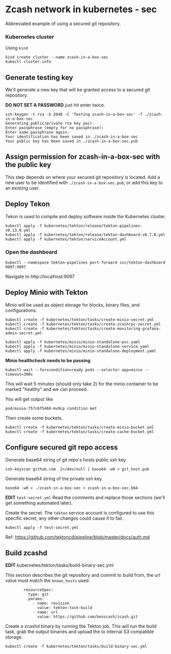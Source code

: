 # Zcash network in kubernetes - sec

Abbreviated example of using a secured git repository.


### Kubernetes cluster


Using `kind`
```
kind create cluster --name zcash-in-a-box-sec
kubectl cluster-info
```

## Generate testing key

We'll generate a new key that will be granted access to a secured git repository.

**DO NOT SET A PASSWORD** just hit enter twice.

```
ssh-keygen -t rsa -b 2048 -C 'Testing zcash-in-a-box-sec' -f ./zcash-in-a-box-sec
Generating public/private rsa key pair.
Enter passphrase (empty for no passphrase): 
Enter same passphrase again: 
Your identification has been saved in ./zcash-in-a-box-sec
Your public key has been saved in ./zcash-in-a-box-sec.pub
```

## Assign permission for zcash-in-a-box-sec with the public key

This step depends on where your secured git repository is located. Add a new user to be identified with `./zcash-in-a-box-sec.pub`, or add this key to an existing user.


## Deploy Tekon

Tekon is used to compile and deploy software inside the Kubernetes cluster.

```
kubectl apply -f kubernetes/tekton/release/tekton-pipelines-v0.13.0.yml
kubectl apply -f kubernetes/tekton/release/tekton-dashboard-v0.7.0.yml
kubectl apply -f kubernetes/tekton/serviceAccount.yml
```

### Open the dashboard

```
kubectl --namespace tekton-pipelines port-forward svc/tekton-dashboard 9097:9097
```

Navigate to http://localhost:9097

## Deploy Minio with Tekton

Minio will be used as object storage for blocks, binary files, and configurations.

```
kubectl create -f kubernetes/tekton/tasks/create-minio-secret.yml
kubectl create -f kubernetes/tekton/tasks/create-zcashrpc-secret.yml
kubectl create -f kubernetes/tekton/tasks/create-monitoring-grafana-admin-secret.yml
```

```
kubectl apply -f kubernetes/minio/minio-standalone-pvc.yaml
kubectl apply -f kubernetes/minio/minio-standalone-service.yaml
kubectl apply -f kubernetes/minio/minio-standalone-deployment.yaml
```

**Minio healthcheck needs to be passing**
```
kubectl wait --for=condition=ready pods --selector app=minio --timeout=300s
```

This will wait 5 minutes (should only take 2) for the minio container to be marked "healthy" and we can proceed.

You will get output like
```
pod/minio-757c6f5468-mv9cp condition met
```

Then create some buckets.

```
kubectl create -f kubernetes/tekton/tasks/create-minio-bucket.yml
kubectl create -f kubernetes/tekton/tasks/create-cache-bucket.yml
```


## Configure secured git repo access

Generate base64 string of git repo's hosts public ssh key.

```
ssh-keyscan github.com  2>/dev/null | base64 -w0 > git_host.pub
```

Generate base64 string of the private ssh key.

```
base64 -w0 < ./zcash-in-a-box-sec > zcash-in-a-box-sec.b64
```

**EDIT** `test-secret.yml`
Read the comments and replace those sections (we'll get something automated later).


Create the secret. The `tekton` service account is configured to use this specific secret, any other changes could cause it to fail.

```
kubectl apply -f test-secret.yml
```

Ref: https://github.com/tektoncd/pipeline/blob/master/docs/auth.md

## Build zcashd

**EDIT** kubernetes/tekton/tasks/build-binary-sec.yml

This section describes the git repository and commit to build from, the url value must match the `known_hosts` used.

```
        resourceSpec:
          type: git
          params:
            - name: revision
              value: tekton-task-build
            - name: url
              value: https://github.com/benzcash/zcash.git
```

Create a zcashd binary by running the Tekton job. This will run the build task, grab the output binaries and upload the to internal S3 compatible storage.

```
kubectl create -f kubernetes/tekton/tasks/build-binary-sec.yml
```


